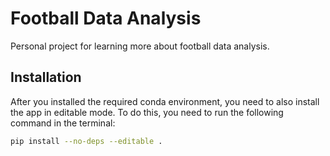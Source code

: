 # Football Data Analysis

Personal project for learning more about football data analysis.

## Installation

After you installed the required conda environment, you need to also install the app in editable mode. To do this, you need to run the following command in the terminal:

```bash
pip install --no-deps --editable .
```
